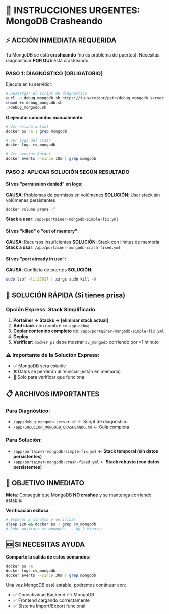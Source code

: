 # 🚨 INSTRUCCIONES URGENTES: MongoDB Crasheando

## ⚡ ACCIÓN INMEDIATA REQUERIDA

Tu MongoDB se está **crasheando** (no es problema de puertos). Necesitas diagnosticar **POR QUÉ** está crasheando.

### PASO 1: DIAGNÓSTICO (OBLIGATORIO)
Ejecuta en tu servidor:
```bash
# Descargar el script de diagnóstico
curl -o debug_mongodb.sh https://tu-servidor/path/debug_mongodb_server.sh
chmod +x debug_mongodb.sh
./debug_mongodb.sh
```

**O ejecutar comandos manualmente**:
```bash
# Ver estado actual
docker ps -a | grep mongodb

# Ver logs del crash
docker logs cv_mongodb

# Ver eventos Docker
docker events --since 10m | grep mongodb
```

### PASO 2: APLICAR SOLUCIÓN SEGÚN RESULTADO

#### Si ves "permission denied" en logs:
**CAUSA**: Problemas de permisos en volúmenes
**SOLUCIÓN**: Usar stack sin volúmenes persistentes
```bash
docker volume prune -f
```
**Stack a usar**: `/app/portainer-mongodb-simple-fix.yml`

#### Si ves "killed" o "out of memory":
**CAUSA**: Recursos insuficientes
**SOLUCIÓN**: Stack con límites de memoria
**Stack a usar**: `/app/portainer-mongodb-crash-fixed.yml`

#### Si ves "port already in use":
**CAUSA**: Conflicto de puertos
**SOLUCIÓN**:
```bash
sudo lsof -ti:27017 | xargs sudo kill -9
```

## 🚀 SOLUCIÓN RÁPIDA (Si tienes prisa)

### Opción Express: Stack Simplificado
1. **Portainer → Stacks → [eliminar stack actual]**
2. **Add stack** con nombre `cv-app-debug`
3. **Copiar contenido completo** de: `/app/portainer-mongodb-simple-fix.yml`
4. **Deploy**
5. **Verificar**: `docker ps` debe mostrar `cv_mongodb` corriendo por >1 minuto

### ⚠️ Importante de la Solución Express:
- ✅ MongoDB será estable
- ❌ Datos se perderán al reiniciar (están en memoria)
- 🎯 Solo para verificar que funciona

## 📋 ARCHIVOS IMPORTANTES

### Para Diagnóstico:
- `/app/debug_mongodb_server.sh` ← Script de diagnóstico
- `/app/SOLUCION_MONGODB_CRASHEANDO.md` ← Guía completa

### Para Solución:
- `/app/portainer-mongodb-simple-fix.yml` ← **Stack temporal (sin datos persistentes)**
- `/app/portainer-mongodb-crash-fixed.yml` ← **Stack robusto (con datos persistentes)**

## 🎯 OBJETIVO INMEDIATO

**Meta**: Conseguir que MongoDB **NO crashee** y se mantenga corriendo estable.

**Verificación exitosa**:
```bash
# Esperar 2 minutos y verificar
sleep 120 && docker ps | grep cv_mongodb
# Debe mostrar: cv_mongodb ... Up 2 minutes
```

## 🆘 SI NECESITAS AYUDA

**Comparte la salida de estos comandos**:
```bash
docker ps -a
docker logs cv_mongodb
docker events --since 30m | grep mongodb
```

Una vez MongoDB esté estable, podremos continuar con:
- ✅ Conectividad Backend ↔ MongoDB
- ✅ Frontend cargando correctamente
- ✅ Sistema Import/Export funcional